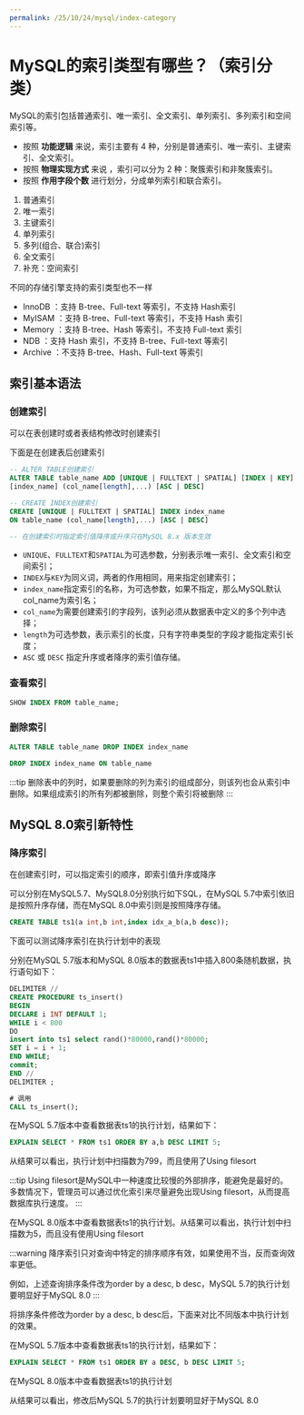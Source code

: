 ```yaml
---
permalink: /25/10/24/mysql/index-category
---
```


# MySQL的索引类型有哪些？（索引分类）

MySQL的索引包括普通索引、唯一索引、全文索引、单列索引、多列索引和空间索引等。

- 按照 **功能逻辑** 来说，索引主要有 4 种，分别是普通索引、唯一索引、主键索引、全文索引。
- 按照 **物理实现方式** 来说 ，索引可以分为 2 种：聚簇索引和非聚簇索引。
- 按照 **作用字段个数** 进行划分，分成单列索引和联合索引。

1. 普通索引
2. 唯一索引
3. 主键索引
4. 单列索引
5. 多列(组合、联合)索引
6. 全文索引
7. 补充：空间索引

不同的存储引擎支持的索引类型也不一样

- InnoDB ：支持 B-tree、Full-text 等索引，不支持 Hash索引
- MyISAM ：支持 B-tree、Full-text 等索引，不支持 Hash 索引
- Memory ：支持 B-tree、Hash 等索引，不支持 Full-text 索引
- NDB ：支持 Hash 索引，不支持 B-tree、Full-text 等索引
- Archive ：不支持 B-tree、Hash、Full-text 等索引

## 索引基本语法

### 创建索引

可以在表创建时或者表结构修改时创建索引

下面是在创建表后创建索引

```sql
-- ALTER TABLE创建索引
ALTER TABLE table_name ADD [UNIQUE | FULLTEXT | SPATIAL] [INDEX | KEY]
[index_name] (col_name[length],...) [ASC | DESC]

-- CREATE INDEX创建索引
CREATE [UNIQUE | FULLTEXT | SPATIAL] INDEX index_name
ON table_name (col_name[length],...) [ASC | DESC]

-- 在创建索引时指定索引值降序或升序只在MySQL 8.x 版本生效
```

- `UNIQUE`、`FULLTEXT`和`SPATIAL`为可选参数，分别表示唯一索引、全文索引和空间索引；
- `INDEX`与`KEY`为同义词，两者的作用相同，用来指定创建索引；
- `index_name`指定索引的名称，为可选参数，如果不指定，那么MySQL默认col_name为索引名；
- `col_name`为需要创建索引的字段列，该列必须从数据表中定义的多个列中选择；
- `length`为可选参数，表示索引的长度，只有字符串类型的字段才能指定索引长度；
- `ASC` 或 `DESC` 指定升序或者降序的索引值存储。

### 查看索引

```sql
SHOW INDEX FROM table_name;
```

### 删除索引

```sql
ALTER TABLE table_name DROP INDEX index_name

DROP INDEX index_name ON table_name
```

:::tip
删除表中的列时，如果要删除的列为索引的组成部分，则该列也会从索引中删除。如果组成索引的所有列都被删除，则整个索引将被删除
:::

## MySQL 8.0索引新特性

### 降序索引

在创建索引时，可以指定索引的顺序，即索引值升序或降序

可以分别在MySQL5.7、MySQL8.0分别执行如下SQL，在MySQL 5.7中索引依旧是按照升序存储，而在MySQL 8.0中索引则是按照降序存储。

```sql
CREATE TABLE ts1(a int,b int,index idx_a_b(a,b desc));
```

下面可以测试降序索引在执行计划中的表现

分别在MySQL 5.7版本和MySQL 8.0版本的数据表ts1中插入800条随机数据，执行语句如下：

```sql
DELIMITER //
CREATE PROCEDURE ts_insert()
BEGIN
DECLARE i INT DEFAULT 1;
WHILE i < 800
DO
insert into ts1 select rand()*80000,rand()*80000;
SET i = i + 1;
END WHILE;
commit;
END //
DELIMITER ;

# 调用
CALL ts_insert();
```

在MySQL 5.7版本中查看数据表ts1的执行计划，结果如下：

```sql
EXPLAIN SELECT * FROM ts1 ORDER BY a,b DESC LIMIT 5;
```

从结果可以看出，执行计划中扫描数为799，而且使用了Using filesort

:::tip
Using filesort是MySQL中一种速度比较慢的外部排序，能避免是最好的。多数情况下，管理员可以通过优化索引来尽量避免出现Using filesort，从而提高数据库执行速度。
:::

在MySQL 8.0版本中查看数据表ts1的执行计划。从结果可以看出，执行计划中扫描数为5，而且没有使用Using filesort

:::warning
降序索引只对查询中特定的排序顺序有效，如果使用不当，反而查询效率更低。

例如，上述查询排序条件改为order by a desc, b desc，MySQL 5.7的执行计划要明显好于MySQL 8.0
:::

将排序条件修改为order by a desc, b desc后，下面来对比不同版本中执行计划的效果。

在MySQL 5.7版本中查看数据表ts1的执行计划，结果如下：

```sql
EXPLAIN SELECT * FROM ts1 ORDER BY a DESC, b DESC LIMIT 5;
```

在MySQL 8.0版本中查看数据表ts1的执行计划

从结果可以看出，修改后MySQL 5.7的执行计划要明显好于MySQL 8.0

